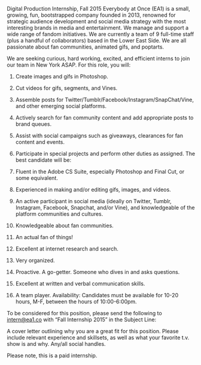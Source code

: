 Digital Production Internship, Fall 2015
Everybody at Once (EA1) is a small, growing, fun, bootstrapped company founded in 2013, renowned for strategic audience development and social media strategy with the most interesting brands in media and entertainment. We manage and support a wide range of fandom initiatives. We are currently a team of 9 full-time staff (plus a handful of collaborators) based in the Lower East Side. We are all passionate about fan communities, animated gifs, and poptarts.

We are seeking curious, hard working, excited, and efficient interns to join our team in New York ASAP. 
For this role, you will:

1. Create images and gifs in Photoshop.
2. Cut videos for gifs, segments, and Vines.
3. Assemble posts for Twitter/Tumblr/Facebook/Instagram/SnapChat/Vine, and other emerging social platforms.
4. Actively search for fan community content and add appropriate posts to brand queues.
5. Assist with social campaigns such as giveaways, clearances for fan content and events. 
6. Participate in special projects and perform other duties as assigned.
The best candidate will be:

1. Fluent in the Adobe CS Suite, especially Photoshop and Final Cut, or some equivalent.
2. Experienced in making and/or editing gifs, images, and videos.
3. An active participant in social media (ideally on Twitter, Tumblr, Instagram, Facebook, Snapchat, and/or Vine), and knowledgeable of the platform communities and cultures.
4. Knowledgeable about fan communities.
5. An actual fan of things!
6. Excellent at internet research and search.
7. Very organized.
8. Proactive. A go-getter. Someone who dives in and asks questions.
9. Excellent at written and verbal communication skills. 
10. A team player. 
Availability:
Candidates must be available for 10-20 hours, M-F, between the hours of 10:00-6:00pm.


To be considered for this position, please send the following to intern@ea1.co with “Fall Internship 2015” in the Subject Line:

A cover letter outlining why you are a great fit for this position.  Please include relevant experience and skillsets, as well as what your favorite t.v. show is and why. 
Any/all social handles.

Please note, this is a paid internship.
